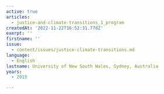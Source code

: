 ```yaml
---
active: true
articles:
  - justice-and-climate-transitions_1_program
createdAt: '2022-11-22T16:52:31.778Z'
exerpt: ''
firstname: ''
issue:
  - content/issues/justice-climate-transitions.md
language:
  - English
lastname: University of New South Wales, Sydney, Australia
years:
  - 2015

---
```

